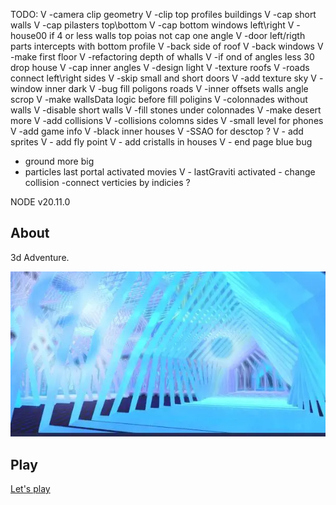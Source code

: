 
TODO: 
V -camera clip geometry
V -clip top profiles buildings
V -cap short walls
V -cap pilasters top\bottom
V -cap bottom windows left\right 
V -house00 if 4 or less walls top poias not cap one angle
V -door left/rigth parts intercepts with bottom profile
V -back side of roof 
V -back windows
V -make first floor 
V -refactoring depth of whalls
V -if ond of angles less 30 drop house
V -cap inner angles
V -design light
V -texture roofs
V -roads connect left\right sides
V -skip small and short doors
V -add texture sky 
V -window inner dark
V -bug fill poligons roads
V -inner offsets walls angle scrop
V -make wallsData logic before fill poligins 
V -colonnades without walls
V -disable short walls
V -fill stones under colonnades
V -make desert more
V -add collisions
V -collisions colomns sides
V -small level for phones
V -add game info 
V -black inner houses
V -SSAO for desctop ?
V - add sprites
V - add fly point
V - add cristalls in houses
V - end page blue bug
- ground more big
- particles last portal activated movies
V - lastGraviti activated - change collision 
-connect verticies by indicies ?


NODE v20.11.0

About
------------   
3d Adventure.  
  
  
![pic](https://raw.githubusercontent.com/fire888/240612_labirint_ch8/refs/heads/master/templates/start-img.webp)

Play
------------ 
[Let's play](https://js.otrisovano.ru/android/chapter08/)
